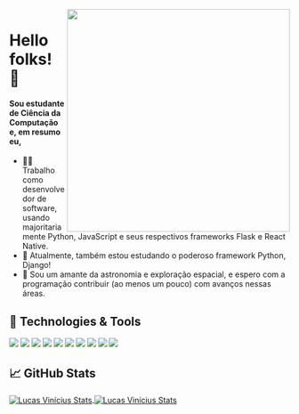 <img src="https://camo.githubusercontent.com/63371d36886ee658f5a97401f393e1ab1684b2fd3de674b8f5efc7d410b2a3d0/68747470733a2f2f6d656469612e67697068792e636f6d2f6d656469612f57556c706c634d704f43456d5447427442572f67697068792e676966" width="400px" align="right">

# Hello folks! 👋

#### Sou estudante de Ciência da Computação e, em resumo eu,

- 👨‍💻 Trabalho como desenvolvedor de software, usando majoritariamente Python, JavaScript e seus respectivos frameworks Flask e React Native.
- 🎯 Atualmente, também estou estudando o poderoso framework Python, Django!
- 🔭 Sou um amante da astronomia e exploração espacial, e espero com a programação contribuir (ao menos um pouco) com avanços nessas áreas.

## 🔧 Technologies & Tools

![](https://img.shields.io/badge/OS-Windows-informational?style=flat&logo=windows&logoColor=white&color=6959CD)
![](https://img.shields.io/badge/Editor-VSCode-informational?style=flat&logo=visual-studio&logoColor=white&color=6959CD)
![](https://img.shields.io/badge/Code-Python-informational?style=flat&logo=python&logoColor=white&color=6959CD)
![](https://img.shields.io/badge/Code-JavaScript-informational?style=flat&logo=javascript&logoColor=white&color=6959CD)
![](https://img.shields.io/badge/Library-ReactJs-informational?style=flat&logo=react&logoColor=white&color=6959CD)
![](https://img.shields.io/badge/Framework-React_Native-informational?style=flat&logo=react&logoColor=white&color=6959CD)
![](https://img.shields.io/badge/Framework-Flask-informational?style=flat&logo=flask&logoColor=white&color=6959CD)
![](https://img.shields.io/badge/Framework-Django-informational?style=flat&logo=django&logoColor=white&color=6959CD)
![](https://img.shields.io/badge/Tools-Docker-informational?style=flat&logo=docker&logoColor=white&color=6959CD)
![](https://img.shields.io/badge/Tools-Postgresql-informational?style=flat&logo=postgresql&logoColor=white&color=6959CD)

## 📈 GitHub Stats

<a href="https://github.com/lucasviinic/lucasviinic">
  <img align="center" src="https://github-readme-stats.vercel.app/api/top-langs/?username=lucasviinic&theme=tokyonight&layout=compact" alt="Lucas Vinícius Stats" />
</a>
<a href="https://github.com/lucasviinic/lucasviinic">
  <img align="center" src="https://github-readme-stats.vercel.app/api?username=lucasviinic&theme=tokyonight&show_icons=true" alt="Lucas Vinícius Stats" />
</a>

<!-- Apresentação em construção 🤫 -->
